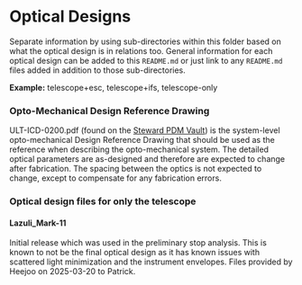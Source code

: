 # Optical Designs
Separate information by using sub-directories within this folder based on what the optical design is in relations too. General information for each optical design can be added to this `README.md` or just link to any `README.md` files added in addition to those sub-directories.

**Example:** telescope+esc, telescope+ifs, telescope-only

### Opto-Mechanical Design Reference Drawing

ULT-ICD-0200.pdf (found on the [Steward PDM Vault](https://escpdm.as.arizona.edu/solidworkspdm/Steward_Obs_PDM/LAZ/ULT/ICD/ULT-ICD-0200)) is the system-level opto-mechanical Design Reference Drawing that should be used as the reference when describing the opto-mechanical system.
The detailed optical parameters are as-designed and therefore are expected to change after fabrication.
The spacing between the optics is not expected to change, except to compensate for any fabrication errors.

### Optical design files for only the telescope


#### Lazuli_Mark-11

Initial release which was used in the preliminary stop analysis.
This is known to not be the final optical design as it has known issues with scattered light minimization and the instrument envelopes.
Files provided by Heejoo on 2025-03-20 to Patrick.

